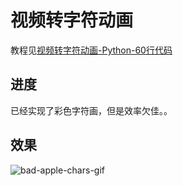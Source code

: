 # 视频转字符动画

教程见[视频转字符动画-Python-60行代码](http://www.cnblogs.com/kirito-c/p/5971988.html)

## 进度

已经实现了彩色字符画，但是效率欠佳。。

## 效果
![bad-apple-chars-gif](./gif/bad-apple-chars.gif)